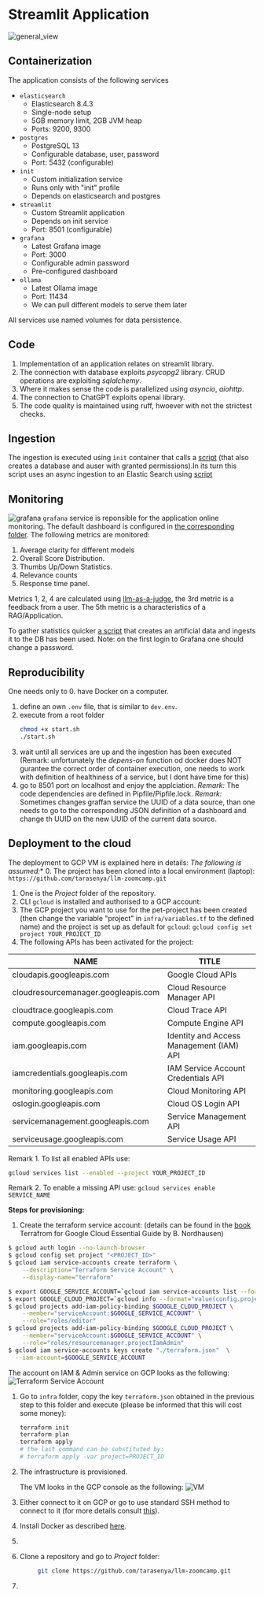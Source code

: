 # Streamlit Application
![general_view](images/application.png)
## Containerization
The application consists of the following services
* ```elasticsearch```
    - Elasticsearch 8.4.3
    - Single-node setup
    - 5GB memory limit, 2GB JVM heap
    - Ports: 9200, 9300
* ```postgres```
     - PostgreSQL 13
     - Configurable database, user, password
     - Port: 5432 (configurable)
* ```init```
    - Custom initialization service
    - Runs only with "init" profile
    - Depends on elasticsearch and postgres
* ```streamlit```
    - Custom Streamlit application
    - Depends on init service
    - Port: 8501 (configurable)
* ```grafana```
    - Latest Grafana image
    - Port: 3000
    - Configurable admin password
    - Pre-configured dashboard
* ```ollama```
    - Latest Ollama image
    - Port: 11434
    - We can pull different models to serve them later

All services use named volumes for data persistence.

## Code
1. Implementation of an application relates on streamlit library.
2. The connection with database exploits _psycopg2_ library. CRUD operations are exploiting _sqlalchemy_.
3. Where it makes sense the code is parallelized using _asyncio_, _aiohttp_.
4. The connection to ChatGPT exploits openai library.
5. The code quality is maintained using ruff, hwoever with not the strictest checks.

## Ingestion

The ingestion is executed using ```ìnit``` container that calls a [script](src/initializing_application.py) (that also creates a database and auser with granted permissions).In its turn this script uses an async ingestion to an Elastic Search using [script](src/data_ingestion.py)

## Monitoring
![grafana](images/grafana.png)
```grafana``` service is reponsible for the application online monitoring. The default  dashboard is configured in [the corresponding folder](./grafana/). The following metrics are monitored:
1. Average clarity for different models
2. Overall Score Distribution.
3. Thumbs Up/Down Statistics.
4. Relevance counts
5. Response time panel.

Metrics 1, 2, 4 are calculated using [llm-as-a-judge](./src/judge_llm.py), the 3rd metric is a feedback from a user. The 5th metric is a characteristics of a RAG/Application.

To gather statistics quicker [a script](./src/create_artificial_data.py) that creates an artificial data and ingests it to the DB has been used.
Note: on the first login to Grafana one should change a password.

## Reproducibility

One needs only to
0. have Docker on a computer.
1. define an own ```.env``` file, that is similar to ```dev.env```.
2. execute from a root folder 
    ```bash
    chmod +x start.sh
    ./start.sh
    ```
3. wait until all services are up and the ingestion has been executed (Remark: unfortunately the _depens-on_ function od docker does NOT gurantee the correct order of container execution, one needs to work with definition of healthiness of a service, but I dont have time for this)
4. go to 8501 port on localhost and enjoy the applciation.
_Remark:_ The code dependencies are defined in Pipfile/Pipfile.lock.
_Remark:_ Sometimes changes graffan service the UUID of a data source, than one needs to go to the corresponding JSON definition of a dashboard and change th UUID on the new UUID of the current data source.

## Deployment to the cloud
The deployment to GCP VM is explained here in details:
*The following is assumed:**
0. The project has been cloned into a local environment (laptop):
   ```https://github.com/tarasenya/llm-zoomcamp.git```
1. One is the _Project_ folder of the repository.
2. CLI ```gcloud``` is installed and authorised to a GCP account:
3. The GCP project you want to use for the pet-project has been created (then change the variable "project" in ```infra/variables.tf``` to the defined name) and the project is set up as default for  ```gcloud```:
   ```gcloud config set project YOUR_PROJECT_ID```
4. The following APIs has been activated for the project:

| NAME                                	| TITLE                                    	|
|-------------------------------------	|------------------------------------------	|
| cloudapis.googleapis.com            	| Google Cloud APIs                        	|
| cloudresourcemanager.googleapis.com 	| Cloud Resource Manager API               	|
| cloudtrace.googleapis.com           	| Cloud Trace API                          	|
| compute.googleapis.com              	| Compute Engine API                       	|
| iam.googleapis.com                  	| Identity and Access Management (IAM) API 	|
| iamcredentials.googleapis.com       	| IAM Service Account Credentials API      	|
| monitoring.googleapis.com           	| Cloud Monitoring API                     	|
| oslogin.googleapis.com              	| Cloud OS Login API                       	|
| servicemanagement.googleapis.com    	| Service Management API                   	|
| serviceusage.googleapis.com         	| Service Usage API                        	|

Remark 1. To list all enabled APIs use:
```bash
gcloud services list --enabled --project YOUR_PROJECT_ID
```
Remark 2. To enable a missing API use:
```gcloud services enable SERVICE_NAME```

**Steps for provisioning:**
1. Create the terraform service account:
(details can be found in the [book](https://github.com/PacktPublishing/Terraform-for-Google-Cloud-Essential-Guide/tree/main) Terrafrom for Google Cloud Essential Guide by B. Nordhausen)
```bash
$ gcloud auth login --no-launch-browser
$ gcloud config set project "<PROJECT_ID>"  
$ gcloud iam service-accounts create terraform \
    --description="Terraform Service Account" \
    --display-name="terraform"

$ export GOOGLE_SERVICE_ACCOUNT=`gcloud iam service-accounts list --format="value(email)"  --filter=description:"Terraform Service Account"` 
$ export GOOGLE_CLOUD_PROJECT=`gcloud info --format="value(config.project)"`
$ gcloud projects add-iam-policy-binding $GOOGLE_CLOUD_PROJECT \
    --member="serviceAccount:$GOOGLE_SERVICE_ACCOUNT" \
    --role="roles/editor" 
$ gcloud projects add-iam-policy-binding $GOOGLE_CLOUD_PROJECT \
    --member="serviceAccount:$GOOGLE_SERVICE_ACCOUNT" \
    --role="roles/resourcemanager.projectIamAdmin"    
$ gcloud iam service-accounts keys create "./terraform.json"  \
  --iam-account=$GOOGLE_SERVICE_ACCOUNT 
```

The account on IAM & Admin service on GCP looks as the following:
![Terraform Service Account](./images/terrafrom_service_account.png)
1. Go to ```infra``` folder, copy the key ```terraform.json``` obtained in the previous step to this folder and execute (please be informed that this will cost some money):
   ```bash
   terraform init 
   terraform plan
   terraform apply
   # the last command can be substituted by:
   # terraform apply -var project=PROJECT_ID
   ```
2. The infrastructure is provisioned.

    The VM looks in the GCP console as the following:
![VM](./images/vm_on_gcp_console.png)
3. Either connect to it on GCP or go to use standard SSH method to connect to it (for more details consult [this](https://cloud.google.com/compute/docs/connect/standard-ssh#gcloud)).
4. Install Docker as described [here](https://docs.docker.com/engine/install/ubuntu/).
5. 
6. Clone a repository and go to _Project_ folder:
   ```bash 
        git clone https://github.com/tarasenya/llm-zoomcamp.git
   ```
7.    


